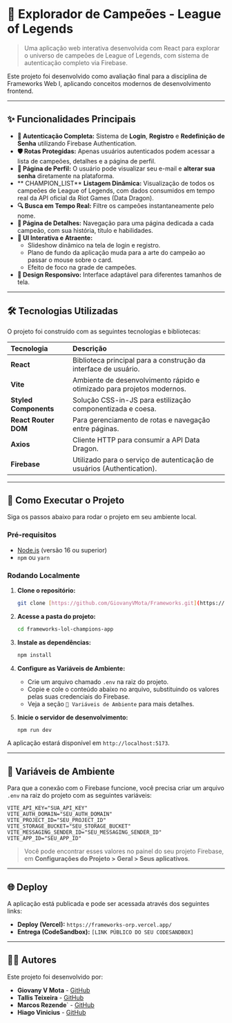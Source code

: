# 🚀 Explorador de Campeões - League of Legends

> Uma aplicação web interativa desenvolvida com React para explorar o universo de campeões de League of Legends, com sistema de autenticação completo via Firebase.

Este projeto foi desenvolvido como avaliação final para a disciplina de Frameworks Web I, aplicando conceitos modernos de desenvolvimento frontend.


---

## ✨ Funcionalidades Principais

* **🔐 Autenticação Completa:** Sistema de **Login**, **Registro** e **Redefinição de Senha** utilizando Firebase Authentication.
* **🛡️ Rotas Protegidas:** Apenas usuários autenticados podem acessar a lista de campeões, detalhes e a página de perfil.
* **👤 Página de Perfil:** O usuário pode visualizar seu e-mail e **alterar sua senha** diretamente na plataforma.
* ** CHAMPION_LIST** **Listagem Dinâmica:** Visualização de todos os campeões de League of Legends, com dados consumidos em tempo real da API oficial da Riot Games (Data Dragon).
* **🔍 Busca em Tempo Real:** Filtre os campeões instantaneamente pelo nome.
* **📄 Página de Detalhes:** Navegação para uma página dedicada a cada campeão, com sua história, título e habilidades.
* **🎨 UI Interativa e Atraente:**
    * Slideshow dinâmico na tela de login e registro.
    * Plano de fundo da aplicação muda para a arte do campeão ao passar o mouse sobre o card.
    * Efeito de foco na grade de campeões.
* **💅 Design Responsivo:** Interface adaptável para diferentes tamanhos de tela.

---

## 🛠️ Tecnologias Utilizadas

O projeto foi construído com as seguintes tecnologias e bibliotecas:

| Tecnologia | Descrição |
| :--- | :--- |
| **React** | Biblioteca principal para a construção da interface de usuário. |
| **Vite** | Ambiente de desenvolvimento rápido e otimizado para projetos modernos. |
| **Styled Components** | Solução CSS-in-JS para estilização componentizada e coesa. |
| **React Router DOM** | Para gerenciamento de rotas e navegação entre páginas. |
| **Axios** | Cliente HTTP para consumir a API Data Dragon. |
| **Firebase** | Utilizado para o serviço de autenticação de usuários (Authentication). |

---

## 🚀 Como Executar o Projeto

Siga os passos abaixo para rodar o projeto em seu ambiente local.

### Pré-requisitos

* [Node.js](https://nodejs.org/en/) (versão 16 ou superior)
* `npm` ou `yarn`

### Rodando Localmente

1.  **Clone o repositório:**
    ```bash
    git clone [https://github.com/GiovanyVMota/Frameworks.git](https://github.com/GiovanyVMota/Frameworks.git)
    ```

2.  **Acesse a pasta do projeto:**
    ```bash
    cd frameworks-lol-champions-app
    ```

3.  **Instale as dependências:**
    ```bash
    npm install
    ```

4.  **Configure as Variáveis de Ambiente:**
    * Crie um arquivo chamado `.env` na raiz do projeto.
    * Copie e cole o conteúdo abaixo no arquivo, substituindo os valores pelas suas credenciais do Firebase.
    * Veja a seção `🔑 Variáveis de Ambiente` para mais detalhes.

5.  **Inicie o servidor de desenvolvimento:**
    ```bash
    npm run dev
    ```

A aplicação estará disponível em `http://localhost:5173`.

---

## 🔑 Variáveis de Ambiente

Para que a conexão com o Firebase funcione, você precisa criar um arquivo `.env` na raiz do projeto com as seguintes variáveis:

```env
VITE_API_KEY="SUA_API_KEY"
VITE_AUTH_DOMAIN="SEU_AUTH_DOMAIN"
VITE_PROJECT_ID="SEU_PROJECT_ID"
VITE_STORAGE_BUCKET="SEU_STORAGE_BUCKET"
VITE_MESSAGING_SENDER_ID="SEU_MESSAGING_SENDER_ID"
VITE_APP_ID="SEU_APP_ID"
```

> Você pode encontrar esses valores no painel do seu projeto Firebase, em **Configurações do Projeto > Geral > Seus aplicativos**.

---

## 🌐 Deploy

A aplicação está publicada e pode ser acessada através dos seguintes links:

* **Deploy (Vercel):** `https://frameworks-orp.vercel.app/`
* **Entrega (CodeSandbox):** `[LINK PÚBLICO DO SEU CODESANDBOX]`

---

## 🧑‍💻 Autores

Este projeto foi desenvolvido por:

* **Giovany V Mota** - [GitHub](https://github.com/GiovanyVMota)
* **Tallis Teixeira** - [GitHub](https://github.com/tallismelo07)
* **Marcos Rezende**` - [GitHub](https://github.com/marcosjrzz)
* **Hiago Vinicius** - [GitHub]()